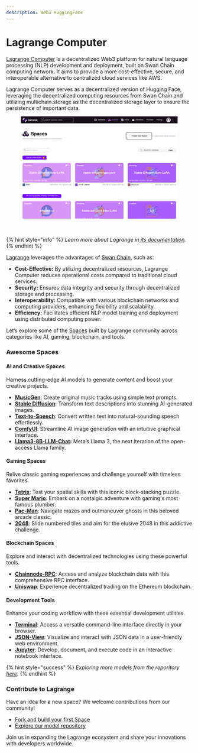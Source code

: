 ```yaml
---
description: Web3 HuggingFace
---
```


# Lagrange Computer

[Lagrange Computer](https://lagrange.computer) is a decentralized Web3 platform for natural language processing (NLP) development and deployment, built on Swan Chain computing network. It aims to provide a more cost-effective, secure, and interoperable alternative to centralized cloud services like AWS.&#x20;

Lagrange Computer serves as a decentralized version of Hugging Face, leveraging the decentralized computing resources from Swan Chain and utilizing multichain.storage as the decentralized storage layer to ensure the persistence of important data.

<figure><img src="../.gitbook/assets/image (1) (1).png" alt=""><figcaption></figcaption></figure>

<figure><img src="https://lh7-rt.googleusercontent.com/docsz/AD_4nXc51WhVt0u064TrimhzOhZ4OTspF_qAIanSJzyodELHzcugOBQZz4nvgN4QkSM8vS5gh3BlGsrmLj0f32TQms1pQDzDAYJgDvsjktzQLUldYrpCYGtynALtyjtppOobLMFLyWVUf55zOsx0HR5QwwHGh6Qu?key=Q5864mz9cz0YmHEPYYSbWA" alt=""><figcaption></figcaption></figure>

{% hint style="info" %}
_Learn more about Lagrange in_[ _its documentation_](https://docs.lagrangedao.org/)_._
{% endhint %}

[Lagrange](https://lagrange.computer) leverages the advantages of [Swan Chain](https://swanchain.io/), such as:

* **Cost-Effective:** By utilizing decentralized resources, Lagrange Computer reduces operational costs compared to traditional cloud services.
* **Security:** Ensures data integrity and security through decentralized storage and processing.
* **Interoperability:** Compatible with various blockchain networks and computing providers, enhancing flexibility and scalability.
* **Efficiency:** Facilitates efficient NLP model training and deployment using distributed computing power.

Let’s explore some of the [Spaces](https://lagrange.computer/spaces) built by Lagrange community across categories like AI, gaming, blockchain, and tools.

### **Awesome Spaces**

#### **AI and Creative Spaces**

Harness cutting-edge AI models to generate content and boost your creative projects.

* [**MusicGen**](https://lagrange.computer/spaces/0x231fe9090f4d45413474BDE53a1a0A3Bd5C0ef03/MusicGen/app): Create original music tracks using simple text prompts.
* [**Stable Diffusion**](https://lagrange.computer/spaces/0x231fe9090f4d45413474BDE53a1a0A3Bd5C0ef03/Stable-Diffusion-Base-LoRA/app): Transform text descriptions into stunning AI-generated images.
* [**Text-to-Speech**](https://lagrange.computer/spaces/0x231fe9090f4d45413474BDE53a1a0A3Bd5C0ef03/Text-to-Speech/app): Convert written text into natural-sounding speech effortlessly.
* [**ComfyUI**](https://lagrange.computer/spaces/0x231fe9090f4d45413474BDE53a1a0A3Bd5C0ef03/ComfyUI/app): Streamline AI image generation with an intuitive graphical interface.
* [**Llama3-8B-LLM-Chat**](https://lagrange.computer/spaces/0x231fe9090f4d45413474BDE53a1a0A3Bd5C0ef03/Llama3-8B-LLM-Chat/app)**:** Meta’s Llama 3, the next iteration of the open-access Llama family.

#### **Gaming Spaces**&#x20;

Relive classic gaming experiences and challenge yourself with timeless favorites.

* [**Tetris**](https://lagrange.computer/spaces/0x231fe9090f4d45413474BDE53a1a0A3Bd5C0ef03/tetris/app): Test your spatial skills with this iconic block-stacking puzzle.
* [**Super Mario**](https://lagrange.computer/spaces/0x231fe9090f4d45413474BDE53a1a0A3Bd5C0ef03/Mario/app): Embark on a nostalgic adventure with gaming's most famous plumber.
* [**Pac-Man**](https://lagrange.computer/spaces/0x231fe9090f4d45413474BDE53a1a0A3Bd5C0ef03/pac-man/app): Navigate mazes and outmaneuver ghosts in this beloved arcade classic.
* [**2048**](https://lagrange.computer/spaces/0x231fe9090f4d45413474BDE53a1a0A3Bd5C0ef03/2048/app): Slide numbered tiles and aim for the elusive 2048 in this addictive challenge.

#### **Blockchain Spaces**&#x20;

Explore and interact with decentralized technologies using these powerful tools.

* [**Chainnode-RPC**](https://lagrange.computer/spaces/0x231fe9090f4d45413474BDE53a1a0A3Bd5C0ef03/chainnode-rpc/app): Access and analyze blockchain data with this comprehensive RPC interface.
* [**Uniswap**](https://lagrange.computer/spaces/0x231fe9090f4d45413474BDE53a1a0A3Bd5C0ef03/uniswap/app): Experience decentralized trading on the Ethereum blockchain.

#### **Development Tools**&#x20;

Enhance your coding workflow with these essential development utilities.

* [**Terminal**](https://lagrange.computer/spaces/0x231fe9090f4d45413474BDE53a1a0A3Bd5C0ef03/Terminal/app): Access a versatile command-line interface directly in your browser.
* [**JSON-View**](https://lagrange.computer/spaces/0x231fe9090f4d45413474BDE53a1a0A3Bd5C0ef03/Json-view/app): Visualize and interact with JSON data in a user-friendly web environment.
* [**Jupyter**](https://lagrange.computer/spaces/0x231fe9090f4d45413474BDE53a1a0A3Bd5C0ef03/Jupyter-Labs/app): Develop, document, and execute code in an interactive notebook interface.

{% hint style="success" %}
_Exploring more models from the reporitory_ [_here_](https://github.com/swanchain/awesome-swanchain)_._
{% endhint %}

### Contribute to Lagrange

Have an idea for a new space? We welcome contributions from our community!

* [Fork and build your first Space](https://docs.lagrangedao.org/spaces/fork-space)
* [Explore our model repository](https://github.com/swanchain/awesome-swanchain)

Join us in expanding the Lagrange ecosystem and share your innovations with developers worldwide.
